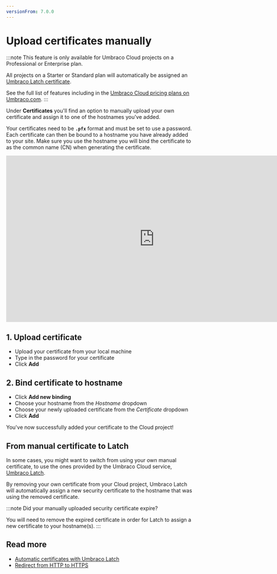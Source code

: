 ```yaml
---
versionFrom: 7.0.0
---
```


# Upload certificates manually

:::note
This feature is only available for Umbraco Cloud projects on a Professional or Enterprise plan.

All projects on a Starter or Standard plan will automatically be assigned an [Umbraco Latch certificate](../../Umbraco-Latch).

See the full list of features including in the [Umbraco Cloud pricing plans on Umbraco.com](https://umbraco.com/umbraco-cloud-pricing/).
:::

Under **Certificates** you'll find an option to manually upload your own certificate and assign it to one of the hostnames you've added.

Your certificates need to be **`.pfx`** format and must be set to use a password. Each certificate can then be bound to a hostname you have already added to your site. Make sure you use the hostname you will bind the certificate to as the common name (CN) when generating the certificate.

<iframe width="800" height="450" src="https://www.youtube.com/embed/IM7mi7KuHpY?rel=0" frameborder="0" allow="autoplay; encrypted-media" allowfullscreen></iframe>

## 1. Upload certificate

* Upload your certificate from your local machine
* Type in the password for your certificate
* Click **Add**

## 2. Bind certificate to hostname

* Click **Add new binding**
* Choose your hostname from the *Hostname* dropdown
* Choose your newly uploaded certificate from the *Certificate* dropdown
* Click **Add**

You've now successfully added your certificate to the Cloud project!

## From manual certificate to Latch

In some cases, you might want to switch from using your own manual certificate, to use the ones provided by the Umbraco Cloud service, [Umbraco Latch](../../Umbraco-Latch).

By removing your own certificate from your Cloud project, Umbraco Latch will automatically assign a new security certificate to the hostname that was using the removed certificate.

:::note
Did your manually uploaded security certificate expire?

You will need to remove the expired certificate in order for Latch to assign a new certificate to your hostname(s).
:::

## Read more

* [Automatic certificates with Umbraco Latch](../../Umbraco-Latch)
* [Redirect from HTTP to HTTPS](../Rewrites-on-Cloud#running-your-site-on-https-only)
